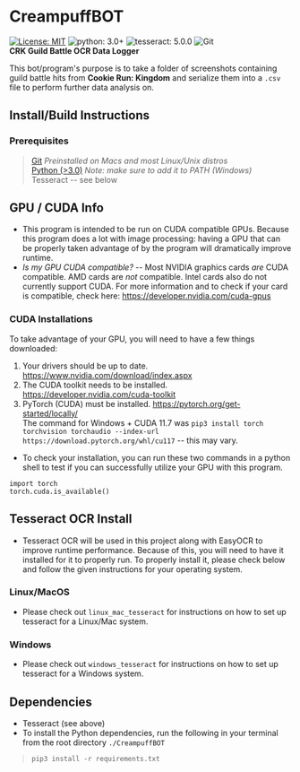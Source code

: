 # CreampuffBOT
[![License: MIT](https://img.shields.io/badge/License-MIT-green.svg)](https://opensource.org/licenses/MIT) ![python: 3.0+](https://img.shields.io/badge/python-3.0+-blue.svg) ![tesseract: 5.0.0](https://img.shields.io/badge/tesseract-5.0.0-yellow.svg) ![Git](https://img.shields.io/badge/Git-orange.svg)  
**CRK Guild Battle OCR Data Logger**  

This bot/program's purpose is to take a folder of screenshots containing guild battle hits from **Cookie Run: Kingdom** and serialize them into a `.csv` file to perform further data analysis on.

## Install/Build Instructions
### Prerequisites
> [Git](https://git-scm.com/downloads) *Preinstalled on Macs and most Linux/Unix distros*  
> [Python (>3.0)](https://www.python.org/downloads/) *Note: make sure to add it to PATH (Windows)*  
> Tesseract -- see below


## GPU / CUDA Info
- This program is intended to be run on CUDA compatible GPUs. Because this program does a lot with image processing: having a GPU that can be properly taken
advantage of by the program will dramatically improve runtime.  
- *Is my GPU CUDA compatible?* -- Most NVIDIA graphics cards *are* CUDA compatible. AMD cards are *not* compatible. Intel cards also do not currently support CUDA.
For more information and to check if your card is compatible, check here: https://developer.nvidia.com/cuda-gpus

### CUDA Installations
To take advantage of your GPU, you will need to have a few things downloaded:
1. Your drivers should be up to date. https://www.nvidia.com/download/index.aspx
2. The CUDA toolkit needs to be installed. https://developer.nvidia.com/cuda-toolkit
3. PyTorch (CUDA) must be installed. https://pytorch.org/get-started/locally/  
The command for Windows + CUDA 11.7 was `pip3 install torch torchvision torchaudio --index-url https://download.pytorch.org/whl/cu117` -- this may vary.
- To check your installation, you can run these two commands in a python shell to test if you can successfully utilize your GPU with this program.
```
import torch
torch.cuda.is_available()
```


## Tesseract OCR Install
- Tesseract OCR will be used in this project along with EasyOCR to improve runtime performance. Because of this, you will need to have it installed
for it to properly run. To properly install it, please check below and follow the given instructions for your operating system.
### Linux/MacOS
- Please check out `linux_mac_tesseract` for instructions on how to set up tesseract for a Linux/Mac system.
### Windows
- Please check out `windows_tesseract` for instructions on how to set up tesseract for a Windows system.

## Dependencies
- Tesseract (see above)
- To install the Python dependencies, run the following in your terminal from the root directory `./CreampuffBOT`
> `pip3 install -r requirements.txt`
